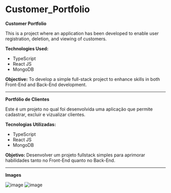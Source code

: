 # Customer_Portfolio

**Customer Portfolio**

This is a project where an application has been developed to enable user registration, deletion, and viewing of customers.

**Technologies Used:**
- TypeScript
- React JS
- MongoDB

**Objective:**
To develop a simple full-stack project to enhance skills in both Front-End and Back-End development.

---

**Portfólio de Clientes**

Este é um projeto no qual foi desenvolvida uma aplicação que permite cadastrar, excluir e vizualizar clientes.

**Tecnologias Utilizadas:**
- TypeScript
- React JS
- MongoDB

**Objetivo:**
Desenvolver um projeto fullstack simples para aprimorar habilidades tanto no Front-End quanto no Back-End.

---

**Images**

![image](https://github.com/MateusFindev/Customer_Portfolio/assets/85619574/7afd258b-e0ad-47d1-a00d-9d67322836bf)
![image](https://github.com/MateusFindev/Customer_Portfolio/assets/85619574/477defd0-0b7b-41ec-8ed5-0fa463f2fdb5)


